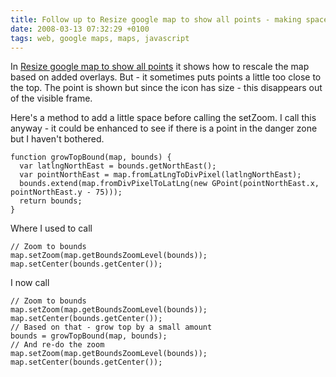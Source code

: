 ```yaml
---
title: Follow up to Resize google map to show all points - making space at the top
date: 2008-03-13 07:32:29 +0100
tags: web, google maps, maps, javascript
---
```


In [Resize google map to show all points](/2008/03/10/Resize_google_map_to_show_all_points/) it shows how to rescale the map based on added overlays. But - it sometimes puts points a little too close to the top. The point is shown but since the icon has size - this disappears out of the visible frame.

Here's a method to add a little space before calling the setZoom. I call this anyway - it could be enhanced to see if there is a point in the danger zone but I haven't bothered.

    function growTopBound(map, bounds) {
      var latlngNorthEast = bounds.getNorthEast();
      var pointNorthEast = map.fromLatLngToDivPixel(latlngNorthEast);
      bounds.extend(map.fromDivPixelToLatLng(new GPoint(pointNorthEast.x, pointNorthEast.y - 75)));
      return bounds;
    }

Where I used to call

    // Zoom to bounds
    map.setZoom(map.getBoundsZoomLevel(bounds));
    map.setCenter(bounds.getCenter());

I now call

    // Zoom to bounds
    map.setZoom(map.getBoundsZoomLevel(bounds));
    map.setCenter(bounds.getCenter());
    // Based on that - grow top by a small amount
    bounds = growTopBound(map, bounds);
    // And re-do the zoom
    map.setZoom(map.getBoundsZoomLevel(bounds));
    map.setCenter(bounds.getCenter());
